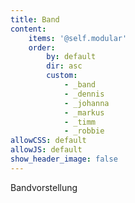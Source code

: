 ```yaml
---
title: Band
content:
    items: '@self.modular'
    order:
        by: default
        dir: asc
        custom:
            - _band
            - _dennis
            - _johanna
            - _markus
            - _timm
            - _robbie
allowCSS: default
allowJS: default
show_header_image: false
---
```


Bandvorstellung
